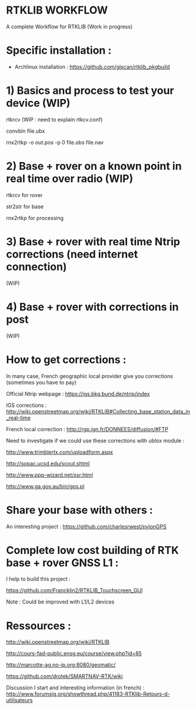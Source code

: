 # RTKLIB WORKFLOW
A complete Workflow for RTKLIB (Work in progress)

# Specific installation : 

* Archlinux installation :
https://github.com/giscan/rtklib_pkgbuild


# 1) Basics and process to test your device (WIP)
rtkrcv (WIP : need to explain rtkcv.conf)

convbin file.ubx 

rnx2rtkp -o out.pos -p 0 file.obs file.nav 


# 2) Base + rover on a known point in real time over radio (WIP)
rtkrcv for rover

str2str for base

rnx2rtkp for processing


# 3) Base + rover with real time Ntrip corrections (need internet connection)
(WIP)

# 4) Base + rover with corrections in post
(WIP)

# How to get corrections :

In many case, French geographic local provider give you corrections (sometimes you have to pay) 

Official Ntrip webpage : https://igs.bkg.bund.de/ntrip/index

IGS corrections : 
http://wiki.openstreetmap.org/wiki/RTKLIB#Collecting_base_station_data_in_real-time

French local correction :
http://rgp.ign.fr/DONNEES/diffusion/#FTP

Need to investigate if we could use these corrections with ublox module :

http://www.trimblertx.com/uploadform.aspx

http://sopac.ucsd.edu/scout.shtml

http://www.ppp-wizard.net/ssr.html

http://www.ga.gov.au/bin/gps.pl

# Share your base with others : 
An interesting project : https://github.com/charlesrwest/pylonGPS

# Complete low cost building of RTK base + rover GNSS L1 : 

I help to build this project : 

https://github.com/Francklin2/RTKLIB_Touchscreen_GUI

Note : Could be improved with L1/L2 devices

# Ressources :

http://wiki.openstreetmap.org/wiki/RTKLIB

http://cours-fad-public.ensg.eu/course/view.php?id=85

http://marcotte-ag.no-ip.org:8080/geomatic/

https://github.com/drotek/SMARTNAV-RTK/wiki

Discussion I start and interesting information (in french) : http://www.forumsig.org/showthread.php/41183-RTKlib-Retours-d-utilisateurs

